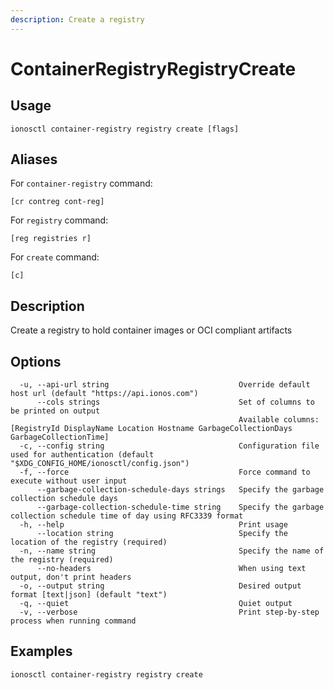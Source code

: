 ```yaml
---
description: Create a registry
---
```


# ContainerRegistryRegistryCreate

## Usage

```text
ionosctl container-registry registry create [flags]
```

## Aliases

For `container-registry` command:

```text
[cr contreg cont-reg]
```

For `registry` command:

```text
[reg registries r]
```

For `create` command:

```text
[c]
```

## Description

Create a registry to hold container images or OCI compliant artifacts

## Options

```text
  -u, --api-url string                             Override default host url (default "https://api.ionos.com")
      --cols strings                               Set of columns to be printed on output 
                                                   Available columns: [RegistryId DisplayName Location Hostname GarbageCollectionDays GarbageCollectionTime]
  -c, --config string                              Configuration file used for authentication (default "$XDG_CONFIG_HOME/ionosctl/config.json")
  -f, --force                                      Force command to execute without user input
      --garbage-collection-schedule-days strings   Specify the garbage collection schedule days
      --garbage-collection-schedule-time string    Specify the garbage collection schedule time of day using RFC3339 format
  -h, --help                                       Print usage
      --location string                            Specify the location of the registry (required)
  -n, --name string                                Specify the name of the registry (required)
      --no-headers                                 When using text output, don't print headers
  -o, --output string                              Desired output format [text|json] (default "text")
  -q, --quiet                                      Quiet output
  -v, --verbose                                    Print step-by-step process when running command
```

## Examples

```text
ionosctl container-registry registry create
```

